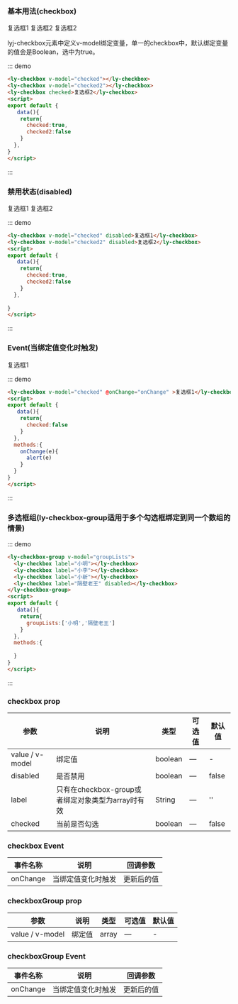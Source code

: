 

### 基本用法(checkbox)
<div class="demo-block">
  <ly-checkbox v-model="checked" >复选框1</ly-checkbox>
  <ly-checkbox v-model="checked2" >复选框2</ly-checkbox>
  <ly-checkbox :checked="true">复选框2</ly-checkbox>
</div>
<script>
export default {
   data(){
     return{
       checked:true,
       checked2:false,
       checked3:true,
       checked4:false,
       checked5:false,
       groupLists:['小明','隔壁老王']
     }
  },
  methods:{
    onChange(e){
      alert(e)
    }
  }
}
</script>
<p>lyj-checkbox元素中定义v-model绑定变量，单一的checkbox中，默认绑定变量的值会是Boolean，选中为true。</p>

::: demo
```html
<ly-checkbox v-model="checked"></ly-checkbox>
<ly-checkbox v-model="checked2"></ly-checkbox>
<ly-checkbox checked>复选框2</ly-checkbox>
<script>
export default {
   data(){
    return{
      checked:true,
      checked2:false
    }
  },
}
</script>

```
:::
### 禁用状态(disabled)
<div class="demo-block">
  <ly-checkbox v-model="checked3" :disabled="true">复选框1</ly-checkbox>
  <ly-checkbox v-model="checked4" :disabled="true">复选框2</ly-checkbox>
</div>

::: demo
```html
<ly-checkbox v-model="checked" disabled>复选框1</ly-checkbox>
<ly-checkbox v-model="checked2" disabled>复选框2</ly-checkbox>
<script>
export default {
   data(){
    return{
      checked:true,
      checked2:false
    }
  },
  
}
</script>

```
:::

### Event(当绑定值变化时触发)
<div class="demo-block">
  <ly-checkbox v-model="checked5" @onChange="onChange" >复选框1</ly-checkbox>
</div>

::: demo
```html
<ly-checkbox v-model="checked" @onChange="onChange" >复选框1</ly-checkbox>
<script>
export default {
   data(){
    return{
      checked:false
    }
  },
  methods:{
    onChange(e){
      alert(e)
    }
  }
}
</script>

```
:::

### 多选框组(ly-checkbox-group适用于多个勾选框绑定到同一个数组的情景)
<div class="demo-block">
  <ly-checkbox-group v-model="groupLists">
    <ly-checkbox label="小明"></ly-checkbox>
    <ly-checkbox label="小李"></ly-checkbox>
    <ly-checkbox label="小新"></ly-checkbox>
    <ly-checkbox label="隔壁老王" :disabled="true"></ly-checkbox>
  </ly-checkbox-group>
</div>


::: demo
```html
<ly-checkbox-group v-model="groupLists">
  <ly-checkbox label="小明"></ly-checkbox>
  <ly-checkbox label="小李"></ly-checkbox>
  <ly-checkbox label="小新"></ly-checkbox>
  <ly-checkbox label="隔壁老王" disabled></ly-checkbox>
</ly-checkbox-group>
<script>
export default {
   data(){
    return{
      groupLists:['小明','隔壁老王']
    }
  },
  methods:{
   
  }
}
</script>

```
:::

### checkbox prop
| 参数      | 说明                                 | 类型      | 可选值       | 默认值   |
|---------- |------------------------------------ |---------- |------------- |-------- |
|value / v-model |绑定值                 |	boolean   |	—           | - |
|disabled |	是否禁用 |	boolean  |	—  | false |
|label      |	只有在checkbox-group或者绑定对象类型为array时有效 |	String   |	—           | '' |
|checked      |	当前是否勾选 |	boolean   |	—           | false |
### checkbox Event
| 事件名称      | 说明       | 回调参数   |
|------------- |----------- |---------  |
|onChange         |当绑定值变化时触发| 更新后的值 |

### checkboxGroup prop
| 参数      | 说明                                 | 类型      | 可选值       | 默认值   |
|---------- |------------------------------------ |---------- |------------- |-------- |
|value / v-model |绑定值                 |	array   |	—           | - |
### checkboxGroup Event
| 事件名称      | 说明       | 回调参数   |
|------------- |----------- |---------  |
|onChange         |当绑定值变化时触发| 更新后的值 |

